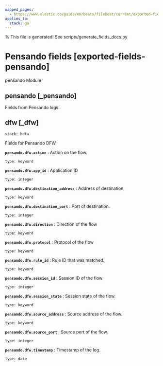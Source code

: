 ```yaml
---
mapped_pages:
  - https://www.elastic.co/guide/en/beats/filebeat/current/exported-fields-pensando.html
applies_to:
  stack: ga
---
```


% This file is generated! See scripts/generate_fields_docs.py

# Pensando fields [exported-fields-pensando]

pensando Module

## pensando [_pensando]

Fields from Pensando logs.

## dfw [_dfw]

```{applies_to}
stack: beta
```

Fields for Pensando DFW

**`pensando.dfw.action`**
:   Action on the flow.

    type: keyword


**`pensando.dfw.app_id`**
:   Application ID

    type: integer


**`pensando.dfw.destination_address`**
:   Address of destination.

    type: keyword


**`pensando.dfw.destination_port`**
:   Port of destination.

    type: integer


**`pensando.dfw.direction`**
:   Direction of the flow

    type: keyword


**`pensando.dfw.protocol`**
:   Protocol of the flow

    type: keyword


**`pensando.dfw.rule_id`**
:   Rule ID that was matched.

    type: keyword


**`pensando.dfw.session_id`**
:   Session ID of the flow

    type: integer


**`pensando.dfw.session_state`**
:   Session state of the flow.

    type: keyword


**`pensando.dfw.source_address`**
:   Source address of the flow.

    type: keyword


**`pensando.dfw.source_port`**
:   Source port of the flow.

    type: integer


**`pensando.dfw.timestamp`**
:   Timestamp of the log.

    type: date


